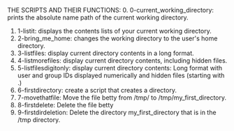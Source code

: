 THE SCRIPTS AND THEIR FUNCTIONS:
0. 0-current_working_directory: prints the absolute name path of the current working directory.
1. 1-listit: displays the contents lists of your current working directory.
2. 2-bring_me_home: changes the working directory to the user's home directory.
3. 3-listfiles: display current directory contents in a long format.
4. 4-listmorefiles: display current directory contents, including hidden files.
5. 5-listfilesdigitonly: display current directory contents: Long format with user and group IDs displayed numerically and hidden files (starting with .)
6. 6-firstdirectory: create a script that creates a directory.
7. 7-movethatfile: Move the file betty from /tmp/ to /tmp/my_first_directory.
8. 8-firstdelete: Delete the file betty
9. 9-firstdirdeletion: Delete the directory my_first_directory that is in the /tmp directory.
